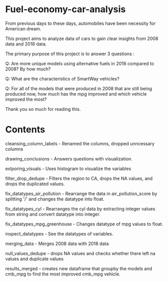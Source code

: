 # Fuel-economy-car-analysis

From previous days to these days, automobiles have been necessity for American dream.

This project aims to analyze data of cars to gain clear insights from 2008 data and 2018 data.

The primary purpose of this project is to answer 3 questions :

Q: Are more unique models using alternative fuels in 2018 compared to 2008? By how much?

Q: What are the characteristics of SmartWay vehicles?

Q: For all of the models that were produced in 2008 that are still being produced now, how much has the mpg improved and which vehicle improved the most?

Thank you so much for reading this.

# Contents

cleansing_column_labels - Renamed the columns, dropped unncessary columns

drawing_conclusions - Answers questions with visualization.

exlporing_visuals - Uses histogram to visualize the variables

filter_drop_dedupe - Filters the region to CA, drops the NA values, and drops the duplicated values.

fix_datatypes_air_pollution - Rearrange the data in air_pollution_score by splitting '/' and changes the datatype into float.

fix_datatypes_cyl - Rearranges the cyl data by extracting integer values from string and convert datatype into integer.

fix_datatypes_mpg_greenhouse - Changes datatype of mpg values to float.

inspect_datatypes - See the datatypes of variables.

merging_data - Merges 2008 data with 2018 data

null_values_dedupe - drops NA values and checks whether there left na values and duplicate values

results_merged - creates new dataframe that groupby the models and cmb_mpg to find the most improved cmb_mpg vehicle.
